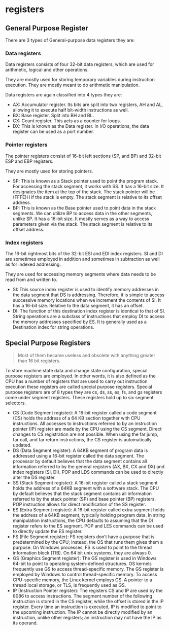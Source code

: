 # registers

## General Purpose Register

There are 3 types of General-purpose data registers they are:

### Data registers

Data registers consists of four 32-bit data registers, which are used for arithmetic, logical and other operations.

They are mostly used for storing temporary variables during instruction execution. They are mostly meant to do arithmetic manipulation.

Data registers are again classified into 4 types they are:

- AX: Accumulator register. Its bits are split into two registers, AH and AL, allowing it to execute half bit-width instructions as well.
- BX: Base register. Split into BH and BL.
- CX: Count register. This acts as a counter for loops.
- DX: This is known as the Data register. In I/O operations, the data register can be used as a port number.

### Pointer registers

The pointer registers consist of 16-bit left sections (SP, and BP) and 32-bit ESP and EBP registers.

They are mostly used for storing pointers.

- SP: This is known as a Stack pointer used to point the program stack. For accessing the stack segment, it works with SS. It has a 16-bit size. It designates the item at the top of the stack. The stack pointer will be (FFFE)H if the stack is empty. The stack segment is relative to its offset address.
- BP: This is known as the Base pointer used to point data in the stack segments. We can utilize BP to access data in the other segments, unlike SP. It has a 16-bit size. It mostly serves as a way to access parameters given via the stack. The stack segment is relative to its offset address.

### Index registers

The 16-bit rightmost bits of the 32-bit ESI and EDI index registers. SI and DI are sometimes employed in addition and sometimes in subtraction as well as for indexed addressing.

They are used for accessing memory segments where data needs to be read from and written to.

- SI: This source index register is used to identify memory addresses in the data segment that DS is addressing. Therefore, it is simple to access successive memory locations when we increment the contents of SI. It has a 16-bit size. Relative to the data segment, it has an offset.
- DI: The function of this destination index register is identical to that of SI. String operations are a subclass of instructions that employ DI to access the memory addresses specified by ES. It is generally used as a Destination index for string operations.

## Special Purpose Registers

> Most of them became useless and obsolete with anything greater than 16 bit registers.

To store machine state data and change state configuration, special purpose registers are employed. In other words, it is also defined as the CPU has a number of registers that are used to carry out instruction execution these registers are called special purpose registers. Special purpose registers are of 8 types they are cs, ds, ss, es, fs, and gs registers come under segment registers. These registers hold up to six segment selectors.

- CS (Code Segment register): A 16-bit register called a code segment (CS) holds the address of a 64 KB section together with CPU instructions. All accesses to instructions referred to by an instruction pointer (IP) register are made by the CPU using the CS segment. Direct changes to CS registration are not possible. When using the far jump, far call, and far return instructions, the CS register is automatically updated.
- DS (Data Segment register): A 64KB segment of program data is addressed using a 16-bit register called the data segment. The processor by default believes that the data segment contains all information referred to by the general registers (AX, BX, CX and DX) and index registers (SI, DI). POP and LDS commands can be used to directly alter the DS register.
- SS (Stack Segment register): A 16-bit register called a stack segment holds the address of a 64KB segment with a software stack. The CPU by default believes that the stack segment contains all information referred to by the stack pointer (SP) and base pointer (BP) registers. POP instruction allows for direct modification of the SS register.
- ES (Extra Segment register): A 16-bit register called extra segment holds the address of a 64KB segment, typically holding program data. In string manipulation instructions, the CPU defaults to assuming that the DI register refers to the ES segment. POP and LES commands can be used to directly update the ES register.
- FS (File Segment register): FS registers don’t have a purpose that is predetermined by the CPU; instead, the OS that runs them gives them a purpose. On Windows processes, FS is used to point to the thread information block (TIB). On 64 bit unix systems, they are always 0.
- GS (Graphics Segment register): The GS register is used in Windows 64-bit to point to operating system-defined structures. OS kernels frequently use GS to access thread-specific memory. The GS register is employed by Windows to control thread-specific memory. To access CPU-specific memory, the Linux kernel employs GS. A pointer to a thread local storage, or TLS, is frequently used as GS.
- IP (Instruction Pointer register): The registers CS and IP are used by the 8086 to access instructions. The segment number of the following instruction is stored in the CS register, while the offset is stored in the IP register. Every time an instruction is executed, IP is modified to point to the upcoming instruction. The IP cannot be directly modified by an instruction, unlike other registers; an instruction may not have the IP as its operand.
